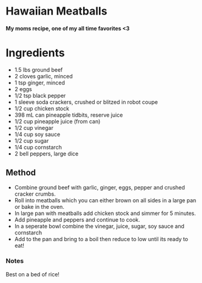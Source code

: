 # Hawaiian Meatballs

#### My moms recipe, one of my all time favorites <3

# Ingredients

* 1.5 lbs ground beef
* 2 cloves garlic, minced
* 1 tsp ginger, minced
* 2 eggs
* 1/2 tsp black pepper
* 1 sleeve soda crackers, crushed or blitzed in robot coupe
* 1/2 cup chicken stock
* 398 mL can pineapple tidbits, reserve juice
* 1/2 cup pineapple juice (from can)
* 1/2 cup vinegar
* 1/4 cup soy sauce
* 1/2 cup sugar
* 1/4 cup cornstarch
* 2 bell peppers, large dice 

## Method

- Combine ground beef with garlic, ginger, eggs, pepper and crushed cracker crumbs.
- Roll into meatballs which you can either brown on all sides in a large pan or bake in the oven.
- In large pan with meatballs add chicken stock and simmer for 5 minutes.
- Add pineapple and peppers and continue to cook.
- In a seperate bowl combine the vinegar, juice, sugar, soy sauce and cornstarch 
- Add to the pan and bring to a boil then reduce to low until its ready to eat! 

### Notes

Best on a bed of rice!
